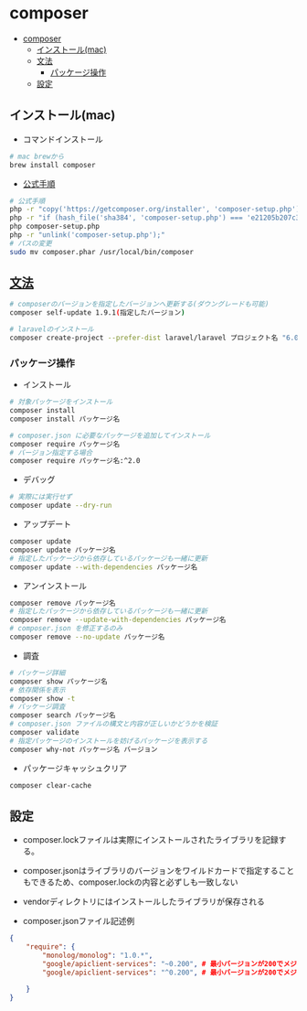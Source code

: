 # composer

- [composer](#composer)
  - [インストール(mac)](#インストールmac)
  - [文法](#文法)
    - [パッケージ操作](#パッケージ操作)
  - [設定](#設定)

## インストール(mac)

- コマンドインストール

```sh
# mac brewから
brew install composer
```

- [公式手順](https://getcomposer.org/download/)

```sh
# 公式手順
php -r "copy('https://getcomposer.org/installer', 'composer-setup.php');"
php -r "if (hash_file('sha384', 'composer-setup.php') === 'e21205b207c3ff031906575712edab6f13eb0b361f2085f1f1237b7126d785e826a450292b6cfd1d64d92e6563bbde02') { echo 'Installer verified'; } else { echo 'Installer corrupt'; unlink('composer-setup.php'); } echo PHP_EOL;"
php composer-setup.php
php -r "unlink('composer-setup.php');"
# パスの変更
sudo mv composer.phar /usr/local/bin/composer
```

## [文法](https://zenn.dev/hedrall/articles/251441f391990f)

```sh
# composerのバージョンを指定したバージョンへ更新する(ダウングレードも可能)
composer self-update 1.9.1(指定したバージョン)

# laravelのインストール
composer create-project --prefer-dist laravel/laravel プロジェクト名 "6.0.*(バージョン名)"
```

### パッケージ操作

- インストール

```sh
# 対象パッケージをインストール
composer install
composer install パッケージ名

# composer.json に必要なパッケージを追加してインストール
composer require パッケージ名
# バージョン指定する場合
composer require パッケージ名:^2.0

```

- デバッグ

```sh
# 実際には実行せず
composer update --dry-run
```

- アップデート

```sh
composer update
composer update パッケージ名
# 指定したパッケージから依存しているパッケージも一緒に更新
composer update --with-dependencies パッケージ名
```

- アンインストール

```sh
composer remove パッケージ名
# 指定したパッケージから依存しているパッケージも一緒に更新
composer remove --update-with-dependencies パッケージ名
# composer.json を修正するのみ
composer remove --no-update パッケージ名
```

- 調査

```sh
# パッケージ詳細
composer show パッケージ名
# 依存関係を表示
composer show -t
# パッケージ調査
composer search パッケージ名
# composer.json ファイルの構文と内容が正しいかどうかを検証
composer validate
# 指定パッケージのインストールを妨げるパッケージを表示する
composer why-not パッケージ名 バージョン
```

- パッケージキャッシュクリア

```sh
composer clear-cache
```

## 設定

- composer.lockファイルは実際にインストールされたライブラリを記録する。
- composer.jsonはライブラリのバージョンをワイルドカードで指定することもできるため、composer.lockの内容と必ずしも一致しない
- vendorディレクトリにはインストールしたライブラリが保存される

- composer.jsonファイル記述例

```json
{
    "require": {
        "monolog/monolog": "1.0.*",
        "google/apiclient-services": "~0.200", # 最小バージョンが200でメジャーバージョンは同一という意味
        "google/apiclient-services": "^0.200", # 最小バージョンが200でメジャーバージョンは同一という意味

    }
}
```
